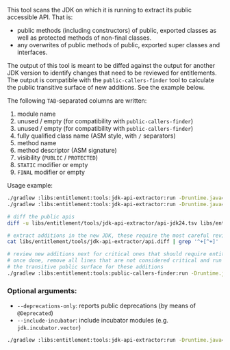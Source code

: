 This tool scans the JDK on which it is running to extract its public accessible API.
That is:
- public methods (including constructors) of public, exported classes as well as protected methods of non-final classes.
- any overwrites of public methods of public, exported super classes and interfaces.

The output of this tool is meant to be diffed against the output for another JDK
version to identify changes that need to be reviewed for entitlements.
The output is compatible with the `public-callers-finder` tool to calculate the
public transitive surface of new additions. See the example below.

The following `TAB`-separated columns are written:
1. module name
2. unused / empty (for compatibility with `public-callers-finder`)
3. unused / empty (for compatibility with `public-callers-finder`)
4. fully qualified class name (ASM style, with `/` separators)
5. method name
6. method descriptor (ASM signature)
7. visibility (`PUBLIC` / `PROTECTED`)
8. `STATIC` modifier or empty
9. `FINAL` modifier or empty

Usage example:
```bash
./gradlew :libs:entitlement:tools:jdk-api-extractor:run -Druntime.java=24 --args="api-jdk24.tsv"
./gradlew :libs:entitlement:tools:jdk-api-extractor:run -Druntime.java=25 --args="api-jdk25.tsv"

# diff the public apis
diff -u libs/entitlement/tools/jdk-api-extractor/api-jdk24.tsv libs/entitlement/tools/jdk-api-extractor/api-jdk25.tsv > libs/entitlement/tools/jdk-api-extractor/api.diff

# extract additions in the new JDK, these require the most careful review
cat libs/entitlement/tools/jdk-api-extractor/api.diff | grep '^+[^+]' | sed 's/^+//' > api-jdk25-additions.tsv

# review new additions next for critical ones that should require entitlements
# once done, remove all lines that are not considered critical and run the public-callers-finder to report
# the transitive public surface for these additions
./gradlew :libs:entitlement:tools:public-callers-finder:run -Druntime.java=25 --args="api-jdk25-additions.tsv true"
```

### Optional arguments:

- `--deprecations-only`: reports public deprecations (by means of `@Deprecated`)
- `--include-incubator`: include incubator modules (e.g. `jdk.incubator.vector`)

```bash
./gradlew :libs:entitlement:tools:jdk-api-extractor:run -Druntime.java=24 --args="deprecations-jdk24.tsv --deprecations-only"
```
